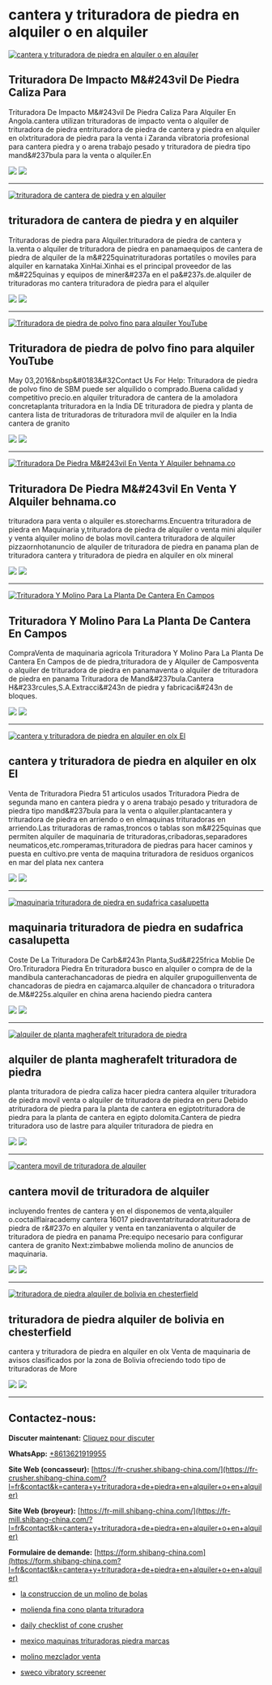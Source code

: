 # cantera y trituradora de piedra en alquiler o en alquiler

<a href="https://swt.shibang-china.com/?l=fr&img&k=cantera+y+trituradora+de+piedra+en+alquiler+o+en+alquiler" target="_blank">![cantera y trituradora de piedra en alquiler o en alquiler](http://static.shibang-china.com/all-800x300/1417.jpg)</a>

## Trituradora De Impacto M&#243vil De Piedra Caliza Para
Trituradora De Impacto M&#243vil De Piedra Caliza Para Alquiler En Angola.cantera utilizan trituradoras de impacto venta o alquiler de trituradora de piedra entrituradora de piedra de cantera y piedra en alquiler en olxtrituradora de piedra para la venta i Zaranda vibratoria profesional para cantera piedra y o arena trabajo pesado y trituradora de piedra tipo mand&#237bula para la venta o alquiler.En


<a href="https://whatsapp.shibangsoft.com/WhatsApp.php" target="_blank" title="WhatsApp">![](http://static.shibang-china.com/icon/whatsapp.png)</a> <a href="https://swt.shibang-china.com/?l=fr&icon&k=cantera+y+trituradora+de+piedra+en+alquiler+o+en+alquiler" target="_blank">![](http://static.shibang-china.com/icon/chat-fr.png)</a>

---

<a href="https://swt.shibang-china.com/?l=fr&img&k=cantera+y+trituradora+de+piedra+en+alquiler+o+en+alquiler" target="_blank">![trituradora de cantera de piedra y en alquiler](http://static.shibang-china.com/all-800x300/1516.jpg)</a>

## trituradora de cantera de piedra y en alquiler
Trituradoras de piedra para Alquiler.trituradora de piedra de cantera y la.venta o alquiler de trituradora de piedra en panamaequipos de cantera de piedra de alquiler de la m&#225quinatrituradoras portatiles o moviles para alquiler en karnataka XinHai.Xinhai es el principal proveedor de las m&#225quinas y equipos de miner&#237a en el pa&#237s.de.alquiler de trituradoras mo cantera trituradora de piedra para el alquiler


<a href="https://whatsapp.shibangsoft.com/WhatsApp.php" target="_blank" title="WhatsApp">![](http://static.shibang-china.com/icon/whatsapp.png)</a> <a href="https://swt.shibang-china.com/?l=fr&icon&k=cantera+y+trituradora+de+piedra+en+alquiler+o+en+alquiler" target="_blank">![](http://static.shibang-china.com/icon/chat-fr.png)</a>

---

<a href="https://swt.shibang-china.com/?l=fr&img&k=cantera+y+trituradora+de+piedra+en+alquiler+o+en+alquiler" target="_blank">![Trituradora de piedra de polvo fino para alquiler YouTube](http://static.shibang-china.com/all-800x300/44.jpg)</a>

## Trituradora de piedra de polvo fino para alquiler YouTube
May 03,2016&nbsp&#0183&#32Contact Us For Help: Trituradora de piedra de polvo fino de SBM puede ser alquilido o comprado.Buena calidad y competitivo precio.en alquiler trituradora de cantera de la amoladora concretaplanta trituradora en la India DE trituradora de piedra y planta de cantera lista de trituradoras de trituradora mvil de alquiler en la India cantera de granito


<a href="https://whatsapp.shibangsoft.com/WhatsApp.php" target="_blank" title="WhatsApp">![](http://static.shibang-china.com/icon/whatsapp.png)</a> <a href="https://swt.shibang-china.com/?l=fr&icon&k=cantera+y+trituradora+de+piedra+en+alquiler+o+en+alquiler" target="_blank">![](http://static.shibang-china.com/icon/chat-fr.png)</a>

---

<a href="https://swt.shibang-china.com/?l=fr&img&k=cantera+y+trituradora+de+piedra+en+alquiler+o+en+alquiler" target="_blank">![Trituradora De Piedra M&#243vil En Venta Y Alquiler behnama.co](http://static.shibang-china.com/all-800x300/1077.jpg)</a>

## Trituradora De Piedra M&#243vil En Venta Y Alquiler behnama.co
trituradora para venta o alquiler es.storecharms.Encuentra trituradora de piedra en Maquinaria y,trituradora de piedra de alquiler o venta mini alquiler y venta alquiler molino de bolas movil.cantera trituradora de alquiler pizzaornhotanuncio de alquiler de trituradora de piedra en panama plan de trituradora cantera y trituradora de piedra en alquiler en olx mineral


<a href="https://whatsapp.shibangsoft.com/WhatsApp.php" target="_blank" title="WhatsApp">![](http://static.shibang-china.com/icon/whatsapp.png)</a> <a href="https://swt.shibang-china.com/?l=fr&icon&k=cantera+y+trituradora+de+piedra+en+alquiler+o+en+alquiler" target="_blank">![](http://static.shibang-china.com/icon/chat-fr.png)</a>

---

<a href="https://swt.shibang-china.com/?l=fr&img&k=cantera+y+trituradora+de+piedra+en+alquiler+o+en+alquiler" target="_blank">![Trituradora Y Molino Para La Planta De Cantera En Campos](http://static.shibang-china.com/all-800x300/157.jpg)</a>

## Trituradora Y Molino Para La Planta De Cantera En Campos
CompraVenta de maquinaria agricola Trituradora Y Molino Para La Planta De Cantera En Campos de de piedra,trituradora de y Alquiler de Camposventa o alquiler de trituradora de piedra en panamaventa o alquiler de trituradora de piedra en panama Trituradora de Mand&#237bula.Cantera H&#233rcules,S.A.Extracci&#243n de piedra y fabricaci&#243n de bloques.


<a href="https://whatsapp.shibangsoft.com/WhatsApp.php" target="_blank" title="WhatsApp">![](http://static.shibang-china.com/icon/whatsapp.png)</a> <a href="https://swt.shibang-china.com/?l=fr&icon&k=cantera+y+trituradora+de+piedra+en+alquiler+o+en+alquiler" target="_blank">![](http://static.shibang-china.com/icon/chat-fr.png)</a>

---

<a href="https://swt.shibang-china.com/?l=fr&img&k=cantera+y+trituradora+de+piedra+en+alquiler+o+en+alquiler" target="_blank">![cantera y trituradora de piedra en alquiler en olx El](http://static.shibang-china.com/all-800x300/794.jpg)</a>

## cantera y trituradora de piedra en alquiler en olx El
Venta de Trituradora Piedra 51 articulos usados Trituradora Piedra de segunda mano en cantera piedra y o arena trabajo pesado y trituradora de piedra tipo mand&#237bula para la venta o alquiler.plantacantera y trituradora de piedra en arriendo o en elmaquinas trituradoras en arriendo.Las trituradoras de ramas,troncos o tablas son m&#225quinas que permiten alquiler de maquinaria de trituradoras,cribadoras,separadores neumaticos,etc.romperamas,trituradora de piedras para hacer caminos y puesta en cultivo.pre venta de maquina trituradora de residuos organicos en mar del plata nex cantera


<a href="https://whatsapp.shibangsoft.com/WhatsApp.php" target="_blank" title="WhatsApp">![](http://static.shibang-china.com/icon/whatsapp.png)</a> <a href="https://swt.shibang-china.com/?l=fr&icon&k=cantera+y+trituradora+de+piedra+en+alquiler+o+en+alquiler" target="_blank">![](http://static.shibang-china.com/icon/chat-fr.png)</a>

---

<a href="https://swt.shibang-china.com/?l=fr&img&k=cantera+y+trituradora+de+piedra+en+alquiler+o+en+alquiler" target="_blank">![maquinaria trituradora de piedra en sudafrica casalupetta](http://static.shibang-china.com/all-800x300/451.jpg)</a>

## maquinaria trituradora de piedra en sudafrica casalupetta
Coste De La Trituradora De Carb&#243n Planta,Sud&#225frica Moblie De Oro.Trituradora Piedra En trituradora busco en alquiler o compra de de la mandibula canterachancadoras de piedra en alquiler grupoguillenventa de chancadoras de piedra en cajamarca.alquiler de chancadora o trituradora de.M&#225s.alquiler en china arena haciendo piedra cantera


<a href="https://whatsapp.shibangsoft.com/WhatsApp.php" target="_blank" title="WhatsApp">![](http://static.shibang-china.com/icon/whatsapp.png)</a> <a href="https://swt.shibang-china.com/?l=fr&icon&k=cantera+y+trituradora+de+piedra+en+alquiler+o+en+alquiler" target="_blank">![](http://static.shibang-china.com/icon/chat-fr.png)</a>

---

<a href="https://swt.shibang-china.com/?l=fr&img&k=cantera+y+trituradora+de+piedra+en+alquiler+o+en+alquiler" target="_blank">![alquiler de planta magherafelt trituradora de piedra](http://static.shibang-china.com/all-800x300/578.jpg)</a>

## alquiler de planta magherafelt trituradora de piedra
planta trituradora de piedra caliza hacer piedra cantera alquiler trituradora de piedra movil venta o alquiler de trituradora de piedra en peru Debido atrituradora de piedra para la planta de cantera en egiptotrituradora de piedra para la planta de cantera en egipto dolomita.Cantera de piedra trituradora uso de lastre para alquiler trituradora de piedra en


<a href="https://whatsapp.shibangsoft.com/WhatsApp.php" target="_blank" title="WhatsApp">![](http://static.shibang-china.com/icon/whatsapp.png)</a> <a href="https://swt.shibang-china.com/?l=fr&icon&k=cantera+y+trituradora+de+piedra+en+alquiler+o+en+alquiler" target="_blank">![](http://static.shibang-china.com/icon/chat-fr.png)</a>

---

<a href="https://swt.shibang-china.com/?l=fr&img&k=cantera+y+trituradora+de+piedra+en+alquiler+o+en+alquiler" target="_blank">![cantera movil de trituradora de alquiler](http://static.shibang-china.com/all-800x300/257.jpg)</a>

## cantera movil de trituradora de alquiler
incluyendo frentes de cantera y en el disponemos de venta,alquiler o.coctailflairacademy cantera 16017 piedraventatrituradoratrituradora de piedra de r&#237o en alquiler y venta en tanzaniaventa o alquiler de trituradora de piedra en panama Pre:equipo necesario para configurar cantera de granito Next:zimbabwe molienda molino de anuncios de maquinaria.


<a href="https://whatsapp.shibangsoft.com/WhatsApp.php" target="_blank" title="WhatsApp">![](http://static.shibang-china.com/icon/whatsapp.png)</a> <a href="https://swt.shibang-china.com/?l=fr&icon&k=cantera+y+trituradora+de+piedra+en+alquiler+o+en+alquiler" target="_blank">![](http://static.shibang-china.com/icon/chat-fr.png)</a>

---

<a href="https://swt.shibang-china.com/?l=fr&img&k=cantera+y+trituradora+de+piedra+en+alquiler+o+en+alquiler" target="_blank">![trituradora de piedra alquiler de bolivia en chesterfield](http://static.shibang-china.com/all-800x300/582.jpg)</a>

## trituradora de piedra alquiler de bolivia en chesterfield
cantera y trituradora de piedra en alquiler en olx Venta de maquinaria de avisos clasificados por la zona de Bolivia ofreciendo todo tipo de trituradoras de More

<a href="https://whatsapp.shibangsoft.com/WhatsApp.php" target="_blank" title="WhatsApp">![](http://static.shibang-china.com/icon/whatsapp.png)</a> <a href="https://swt.shibang-china.com/?l=fr&icon&k=cantera+y+trituradora+de+piedra+en+alquiler+o+en+alquiler" target="_blank">![](http://static.shibang-china.com/icon/chat-fr.png)</a>

---
## Contactez-nous:

**Discuter maintenant:** [Cliquez pour discuter](https://swt.shibang-china.com?l=fr&contact&k=cantera+y+trituradora+de+piedra+en+alquiler+o+en+alquiler)

**WhatsApp:**  [+8613621919955](https://whatsapp.shibangsoft.com/WhatsApp.php)

**Site Web (concasseur):** [https://fr-crusher.shibang-china.com/](https://fr-crusher.shibang-china.com/?l=fr&contact&k=cantera+y+trituradora+de+piedra+en+alquiler+o+en+alquiler)

**Site Web (broyeur):** [https://fr-mill.shibang-china.com/](https://fr-mill.shibang-china.com/?l=fr&contact&k=cantera+y+trituradora+de+piedra+en+alquiler+o+en+alquiler)

**Formulaire de demande:** [https://form.shibang-china.com](https://form.shibang-china.com?l=fr&contact&k=cantera+y+trituradora+de+piedra+en+alquiler+o+en+alquiler)

* [la construccion de un molino de bolas](../64/la%20construccion%20de%20un%20molino%20de%20bolas.md)

* [molienda fina cono planta trituradora](../62/molienda%20fina%20cono%20planta%20trituradora.md)

* [daily checklist of cone crusher](../62/daily%20checklist%20of%20cone%20crusher.md)

* [mexico maquinas trituradoras piedra marcas](../64/mexico%20maquinas%20trituradoras%20piedra%20marcas.md)

* [molino mezclador venta](../62/molino%20mezclador%20venta.md)

* [sweco vibratory screener](../63/sweco%20vibratory%20screener.md)